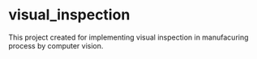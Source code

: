 # visual_inspection

This project created for implementing visual inspection in manufacuring process by computer vision.
